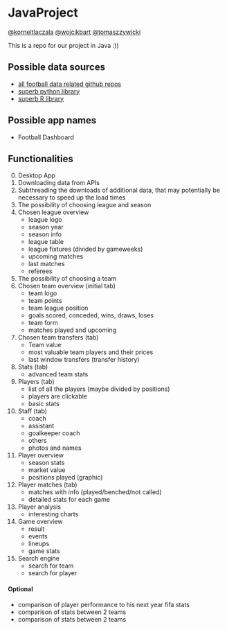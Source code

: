 # JavaProject
[@korneltlaczala](https://github.com/korneltlaczala) [@wojcikbart](https://github.com/wojcikbart) [@tomaszzywicki](https://github.com/tomaszzywicki) 

This is a repo for our project in Java :))

## Possible data sources

- [all football data related github repos](https://github.com/topics/soccer-data?o=desc&s=)
- [superb python library](https://github.com/probberechts/soccerdata)
- [superb R library](https://github.com/JaseZiv/worldfootballR)

## Possible app names

- Football Dashboard

## Functionalities

0. Desktop App
1. Downloading data from APIs
2. Subthreading the downloads of additional data, that may potentially be necessary to speed up the load times
3. The possibility of choosing league and season
4. Chosen league overview
    - league logo
    - season year
    - season info
    - league table
    - league fixtures (divided by gameweeks)
    - upcoming matches
    - last matches
    - referees
5. The possibility of choosing a team
6. Chosen team overview (initial tab)
    - team logo
    - team points
    - team league position
    - goals scored, conceded, wins, draws, loses
    - team form
    - matches played and upcoming
7. Chosen team transfers (tab)
    - Team value
    - most valuable team players and their prices
    - last window transfers (transfer history)
8. Stats (tab)
    - advanced team stats
9. Players (tab)
    - list of all the players (maybe divided by positions)
    - players are clickable
    - basic stats
10. Staff (tab)
    - coach
    - assistant
    - goalkeeper coach
    - others
    - photos and names
11. Player overview
    - season stats
    - market value
    - positions played (graphic)
12. Player matches (tab)
    - matches with info (played/benched/not called)
    - detailed stats for each game
13. Player analysis
    - interesting charts
14. Game overview
    - result
    - events
    - lineups
    - game stats
15. Search engine
    - search for team
    - search for player

#### Optional

- comparison of player performance to his next year fifa stats
- comparison of stats between 2 teams 
- comparison of stats between 2 teams

